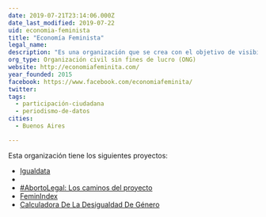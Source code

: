 ```yaml
---
date: 2019-07-21T23:14:06.000Z
date_last_modified: 2019-07-22
uid: economia-feminista
title: "Economía Feminista"
legal_name: 
description: "Es una organización que se crea con el objetivo de visibilizar la desigualdad de género a través de la difusión de datos, estadisticas y contenidos académicos."
org_type: Organización civil sin fines de lucro (ONG)
website: http://economiafeminita.com/
year_founded: 2015
facebook: https://www.facebook.com/economiafeminita/
twitter: 
tags:
  - participación-ciudadana
  - periodismo-de-datos
cities: 
  - Buenos Aires

---
```


Esta organización tiene los siguientes proyectos:

- [Igualdata](/proyectos/igualdata)
- [](/proyectos/calculadora-de-la-desigualdad-de-genero)
- [#AbortoLegal: Los caminos del proyecto](/proyectos/grito-mundial-por-el-derecho-al-aborto)
- [FeminIndex](/proyectos/feminindex)
- [Calculadora De La Desigualdad De Género](/proyectos/calculadora-de-la-desigualdad-de-genero)
